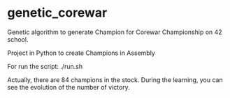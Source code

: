 # genetic_corewar

Genetic algorithm to generate Champion for Corewar Championship on 42 school.

Project in Python to create Champions in Assembly

For run the script: ./run.sh

Actually, there are 84 champions in the stock.
During the learning, you can see the evolution of the number of victory.
